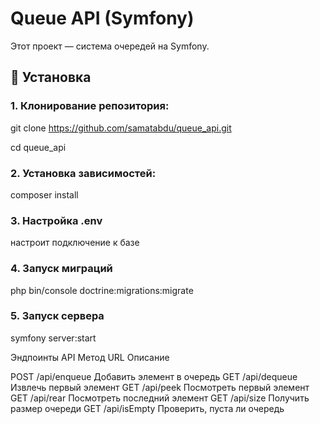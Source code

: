# Queue API (Symfony)

Этот проект — система очередей на Symfony.

## 🚀 Установка

### 1. Клонирование репозитория:

git clone https://github.com/samatabdu/queue_api.git

cd queue_api

### 2. Установка зависимостей:

composer install

### 3. Настройка .env

настроит подключение к базе

### 4. Запуск миграций

php bin/console doctrine:migrations:migrate

### 5. Запуск сервера

symfony server:start



Эндпоинты API
Метод	URL	Описание

POST	/api/enqueue	Добавить элемент в очередь
GET	    /api/dequeue	Извлечь первый элемент
GET	    /api/peek	    Посмотреть первый элемент
GET	    /api/rear	    Посмотреть последний элемент
GET	    /api/size	    Получить размер очереди
GET	    /api/isEmpty	Проверить, пуста ли очередь

